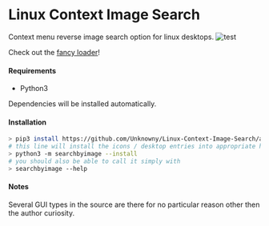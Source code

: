 # Linux Context Image Search
Context menu reverse image search option for linux desktops.
![test](https://i.imgur.com/0eGceKd.png)

Check out the [fancy loader](https://my.mixtape.moe/ldhhbk.webm)!

#### Requirements
* Python3

Dependencies will be installed automatically.

#### Installation
```bash
> pip3 install https://github.com/Unknowny/Linux-Context-Image-Search/archive/master.zip
# this line will install the icons / desktop entries into appropriate home directories
> python3 -m searchbyimage --install
# you should also be able to call it simply with
> searchbyimage --help
```

#### Notes
Several GUI types in the source are there for no particular reason other then the author curiosity.
